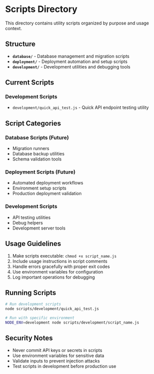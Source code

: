 # Scripts Directory

This directory contains utility scripts organized by purpose and usage context.

## Structure

- **`database/`** - Database management and migration scripts
- **`deployment/`** - Deployment automation and setup scripts
- **`development/`** - Development utilities and debugging tools

## Current Scripts

### Development Scripts
- `development/quick_api_test.js` - Quick API endpoint testing utility

## Script Categories

### Database Scripts (Future)
- Migration runners
- Database backup utilities
- Schema validation tools

### Deployment Scripts (Future)
- Automated deployment workflows
- Environment setup scripts
- Production deployment validation

### Development Scripts
- API testing utilities
- Debug helpers
- Development server tools

## Usage Guidelines

1. Make scripts executable: `chmod +x script_name.js`
2. Include usage instructions in script comments
3. Handle errors gracefully with proper exit codes
4. Use environment variables for configuration
5. Log important operations for debugging

## Running Scripts

```bash
# Run development scripts
node scripts/development/quick_api_test.js

# Run with specific environment
NODE_ENV=development node scripts/development/script_name.js
```

## Security Notes

- Never commit API keys or secrets in scripts
- Use environment variables for sensitive data
- Validate inputs to prevent injection attacks
- Test scripts in development before production use